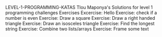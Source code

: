 LEVEL-1-PROGRAMMING-KATAS
Tlou Maponya's Solutions for level 1 programming challenges Exercises
Excercise: Hello
Exercise: check if a number is even
Exercise: Draw a square
Exercise: Draw a right handed triangle
Exercise: Draw an isosceles triangle
Exercise: Find the longest string
Exercise: Combine two lists/arrays
Exercise: Frame some text

